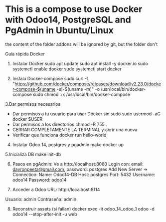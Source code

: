 # This is a compose to use Docker with Odoo14, PostgreSQL and PgAdmin in Ubuntu/Linux
the content of the folder addons will be ignored by git, but the  folder don't 

Guía rápida Docker
1. Instalar Docker
sudo apt update
sudo apt install -y docker.io
sudo systemctl enable docker
sudo systemctl start docker

2. Instala Docker-compose
sudo curl -L "https://github.com/docker/compose/releases/download/v2.23.0/docker-compose-$(uname -s)-$(uname -m)" -o /usr/local/bin/docker-compose
sudo chmod +x /usr/local/bin/docker-compose

3.Dar permisos necesarios
- Dar permisos a tu usuario para usar Docker sin sudo
sudo usermod -aG docker $USER
- Dar permisos a los directorios
chmod -R 755 .
- CERRAR COMPLETAMENTE LA TERMINAL y abrir una nueva 
- Verificar que funciona
docker run hello-world

4. Instalar Odoo 14, postgres y pgadmin
make docker up

5.Inicializa DB
make init-db

6. Pasos en pgAdmin:
Ve a http://localhost:8080
Login con: email: dayronpeeta@gmail.com, password: postgres
Add New Server → Connection:
Name: Odoo14-DB
Host: postgres
Port: 5432
Username: odoo14
Password: odoo14
  
7. Acceder a Odoo
URL: http://localhost:8114

Usuario: admin
Contraseña: admin

8. Reconstruir assets (si fallan)
docker exec -it odoo_14_odoo_1 odoo -d odoo14 --stop-after-init -u web
